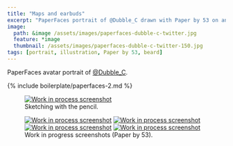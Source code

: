 ```yaml
---
title: "Maps and earbuds"
excerpt: "PaperFaces portrait of @Dubble_C drawn with Paper by 53 on an iPad."
image: 
  path: &image /assets/images/paperfaces-dubble-c-twitter.jpg 
  feature: *image
  thumbnail: /assets/images/paperfaces-dubble-c-twitter-150.jpg
tags: [portrait, illustration, Paper by 53, beard]
---
```


PaperFaces avatar portrait of <a href="http://twitter.com/Dubble_C">@Dubble_C</a>.

{% include boilerplate/paperfaces-2.md %}

<figure>
	<a href="{{ site.url }}/assets/images/paperfaces-dubble-c-process-1-lg.jpg"><img src="{{ site.url }}/assets/images/paperfaces-dubble-c-process-1-750.jpg" alt="Work in process screenshot"></a>
	<figcaption>Sketching with the pencil.</figcaption>
</figure>

<figure class="half">
	<a href="{{ site.url }}/assets/images/paperfaces-dubble-c-process-2-lg.jpg"><img src="{{ site.url }}/assets/images/paperfaces-dubble-c-process-2-600.jpg" alt="Work in process screenshot"></a>
	<a href="{{ site.url }}/assets/images/paperfaces-dubble-c-process-3-lg.jpg"><img src="{{ site.url }}/assets/images/paperfaces-dubble-c-process-3-600.jpg" alt="Work in process screenshot"></a>
	<a href="{{ site.url }}/assets/images/paperfaces-dubble-c-process-4-lg.jpg"><img src="{{ site.url }}/assets/images/paperfaces-dubble-c-process-4-600.jpg" alt="Work in process screenshot"></a>
	<a href="{{ site.url }}/assets/images/paperfaces-dubble-c-process-5-lg.jpg"><img src="{{ site.url }}/assets/images/paperfaces-dubble-c-process-5-600.jpg" alt="Work in process screenshot"></a>
	<figcaption>Work in progress screenshots (Paper by 53).</figcaption>
</figure>
